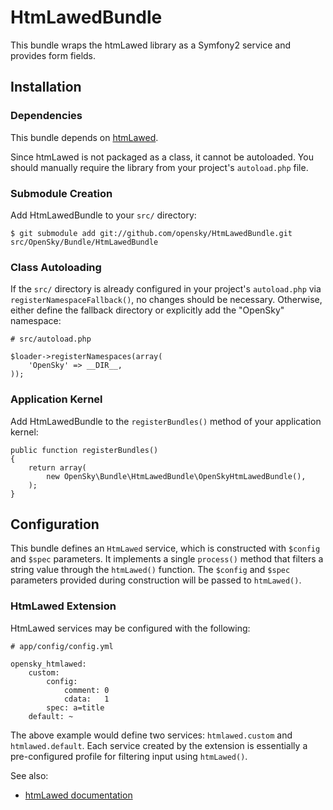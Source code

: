 # HtmLawedBundle

This bundle wraps the htmLawed library as a Symfony2 service and provides form
fields.

## Installation

### Dependencies

This bundle depends on [htmLawed](http://www.bioinformatics.org/phplabware/internal_utilities/htmLawed/).

Since htmLawed is not packaged as a class, it cannot be autoloaded. You should
manually require the library from your project's `autoload.php` file.

### Submodule Creation

Add HtmLawedBundle to your `src/` directory:

    $ git submodule add git://github.com/opensky/HtmLawedBundle.git src/OpenSky/Bundle/HtmLawedBundle

### Class Autoloading

If the `src/` directory is already configured in your project's `autoload.php`
via `registerNamespaceFallback()`, no changes should be necessary.  Otherwise,
either define the fallback directory or explicitly add the "OpenSky" namespace:

    # src/autoload.php

    $loader->registerNamespaces(array(
        'OpenSky' => __DIR__,
    ));

### Application Kernel

Add HtmLawedBundle to the `registerBundles()` method of your application kernel:

    public function registerBundles()
    {
        return array(
            new OpenSky\Bundle\HtmLawedBundle\OpenSkyHtmLawedBundle(),
        );
    }

## Configuration

This bundle defines an `HtmLawed` service, which is constructed with `$config`
and `$spec` parameters. It implements a single `process()` method that filters a
string value through the `htmLawed()` function. The `$config` and `$spec`
parameters provided during construction will be passed to `htmLawed()`.

### HtmLawed Extension

HtmLawed services may be configured with the following:

    # app/config/config.yml

    opensky_htmlawed:
        custom:
            config:
                comment: 0
                cdata:   1
            spec: a=title
        default: ~

The above example would define two services: `htmlawed.custom` and `htmlawed.default`.
Each service created by the extension is essentially a pre-configured profile
for filtering input using `htmLawed()`.

See also:

 * [htmLawed documentation](http://www.bioinformatics.org/phplabware/internal_utilities/htmLawed/htmLawed_README.htm)
